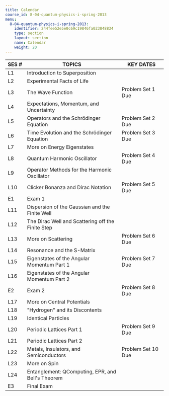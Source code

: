 ```yaml
---
title: Calendar
course_id: 8-04-quantum-physics-i-spring-2013
menu:
  8-04-quantum-physics-i-spring-2013:
    identifier: 244fee52e5e0c69c19846fa023848834
    type: section
    layout: section
    name: Calendar
    weight: 20
---
```

| SES # | TOPICS | KEY DATES |
| --- | --- | --- |
| L1 | Introduction to Superposition |   |
| L2 | Experimental Facts of Life |   |
| L3 | The Wave Function | Problem Set 1 Due |
| L4 | Expectations, Momentum, and Uncertainty |   |
| L5 | Operators and the Schrödinger Equation | Problem Set 2 Due |
| L6 | Time Evolution and the Schrödinger Equation | Problem Set 3 Due |
| L7 | More on Energy Eigenstates |   |
| L8 | Quantum Harmonic Oscillator | Problem Set 4 Due |
| L9 | Operator Methods for the Harmonic Oscillator |   |
| L10 | Clicker Bonanza and Dirac Notation | Problem Set 5 Due |
| E1 | Exam 1 |   |
| L11 | Dispersion of the Gaussian and the Finite Well |   |
| L12 | The Dirac Well and Scattering off the Finite Step |   |
| L13 | More on Scattering | Problem Set 6 Due |
| L14 | Resonance and the S-Matrix |   |
| L15 | Eigenstates of the Angular Momentum Part 1 | Problem Set 7 Due |
| L16 | Eigenstates of the Angular Momentum Part 2 |   |
| E2 | Exam 2 | Problem Set 8 Due |
| L17 | More on Central Potentials |   |
| L18 | "Hydrogen" and its Discontents |   |
| L19 | Identical Particles |   |
| L20 | Periodic Lattices Part 1 | Problem Set 9 Due |
| L21 | Periodic Lattices Part 2 |   |
| L22 | Metals, Insulators, and Semiconductors | Problem Set 10 Due |
| L23 | More on Spin |   |
| L24 | Entanglement: QComputing, EPR, and Bell's Theorem |   |
| E3 | Final Exam |
